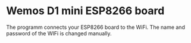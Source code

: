 # Wemos D1 mini ESP8266 board

The programm connects your ESP8266 board to the WiFi. The name and password of the WIFi is changed manually.
